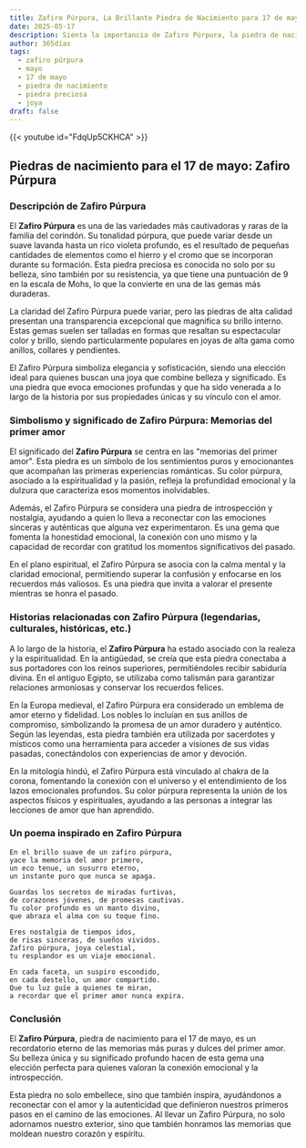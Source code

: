 ```yaml
---
title: Zafiro Púrpura, La Brillante Piedra de Nacimiento para 17 de mayo
date: 2025-05-17
description: Sienta la importancia de Zafiro Púrpura, la piedra de nacimiento de 17 de mayo que simboliza Memorias del primer amor. Deje que su belleza y significado iluminen su día.
author: 365días
tags:
  - zafiro púrpura
  - mayo
  - 17 de mayo
  - piedra de nacimiento
  - piedra preciosa
  - joya
draft: false
---
```


{{< youtube id="FdqUp5CKHCA" >}}

## Piedras de nacimiento para el 17 de mayo: Zafiro Púrpura

### Descripción de Zafiro Púrpura

El **Zafiro Púrpura** es una de las variedades más cautivadoras y raras de la familia del corindón. Su tonalidad púrpura, que puede variar desde un suave lavanda hasta un rico violeta profundo, es el resultado de pequeñas cantidades de elementos como el hierro y el cromo que se incorporan durante su formación. Esta piedra preciosa es conocida no solo por su belleza, sino también por su resistencia, ya que tiene una puntuación de 9 en la escala de Mohs, lo que la convierte en una de las gemas más duraderas.

La claridad del Zafiro Púrpura puede variar, pero las piedras de alta calidad presentan una transparencia excepcional que magnifica su brillo interno. Estas gemas suelen ser talladas en formas que resaltan su espectacular color y brillo, siendo particularmente populares en joyas de alta gama como anillos, collares y pendientes.

El Zafiro Púrpura simboliza elegancia y sofisticación, siendo una elección ideal para quienes buscan una joya que combine belleza y significado. Es una piedra que evoca emociones profundas y que ha sido venerada a lo largo de la historia por sus propiedades únicas y su vínculo con el amor.

### Simbolismo y significado de Zafiro Púrpura: Memorias del primer amor

El significado del **Zafiro Púrpura** se centra en las "memorias del primer amor". Esta piedra es un símbolo de los sentimientos puros y emocionantes que acompañan las primeras experiencias románticas. Su color púrpura, asociado a la espiritualidad y la pasión, refleja la profundidad emocional y la dulzura que caracteriza esos momentos inolvidables.

Además, el Zafiro Púrpura se considera una piedra de introspección y nostalgia, ayudando a quien lo lleva a reconectar con las emociones sinceras y auténticas que alguna vez experimentaron. Es una gema que fomenta la honestidad emocional, la conexión con uno mismo y la capacidad de recordar con gratitud los momentos significativos del pasado.

En el plano espiritual, el Zafiro Púrpura se asocia con la calma mental y la claridad emocional, permitiendo superar la confusión y enfocarse en los recuerdos más valiosos. Es una piedra que invita a valorar el presente mientras se honra el pasado.

### Historias relacionadas con Zafiro Púrpura (legendarias, culturales, históricas, etc.)

A lo largo de la historia, el **Zafiro Púrpura** ha estado asociado con la realeza y la espiritualidad. En la antigüedad, se creía que esta piedra conectaba a sus portadores con los reinos superiores, permitiéndoles recibir sabiduría divina. En el antiguo Egipto, se utilizaba como talismán para garantizar relaciones armoniosas y conservar los recuerdos felices.

En la Europa medieval, el Zafiro Púrpura era considerado un emblema de amor eterno y fidelidad. Los nobles lo incluían en sus anillos de compromiso, simbolizando la promesa de un amor duradero y auténtico. Según las leyendas, esta piedra también era utilizada por sacerdotes y místicos como una herramienta para acceder a visiones de sus vidas pasadas, conectándolos con experiencias de amor y devoción.

En la mitología hindú, el Zafiro Púrpura está vinculado al chakra de la corona, fomentando la conexión con el universo y el entendimiento de los lazos emocionales profundos. Su color púrpura representa la unión de los aspectos físicos y espirituales, ayudando a las personas a integrar las lecciones de amor que han aprendido.

### Un poema inspirado en Zafiro Púrpura

```
En el brillo suave de un zafiro púrpura,  
yace la memoria del amor primero,  
un eco tenue, un susurro eterno,  
un instante puro que nunca se apaga.  

Guardas los secretos de miradas furtivas,  
de corazones jóvenes, de promesas cautivas.  
Tu color profundo es un manto divino,  
que abraza el alma con su toque fino.  

Eres nostalgia de tiempos idos,  
de risas sinceras, de sueños vividos.  
Zafiro púrpura, joya celestial,  
tu resplandor es un viaje emocional.  

En cada faceta, un suspiro escondido,  
en cada destello, un amor compartido.  
Que tu luz guíe a quienes te miran,  
a recordar que el primer amor nunca expira.  
```

### Conclusión

El **Zafiro Púrpura**, piedra de nacimiento para el 17 de mayo, es un recordatorio eterno de las memorias más puras y dulces del primer amor. Su belleza única y su significado profundo hacen de esta gema una elección perfecta para quienes valoran la conexión emocional y la introspección.

Esta piedra no solo embellece, sino que también inspira, ayudándonos a reconectar con el amor y la autenticidad que definieron nuestros primeros pasos en el camino de las emociones. Al llevar un Zafiro Púrpura, no solo adornamos nuestro exterior, sino que también honramos las memorias que moldean nuestro corazón y espíritu.